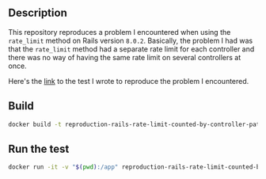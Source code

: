 ## Description

This repository reproduces a problem I encountered when using the
`rate_limit` method on Rails version `8.0.2`. Basically, the problem
I had was that the `rate_limit` method had a separate rate limit for
each controller and there was no way of having the same rate limit on
several controllers at once.

Here's the [link](test/controllers/api_rate_limiting_test.rb) to the
test I wrote to reproduce the problem I encountered.

## Build

```sh
docker build -t reproduction-rails-rate-limit-counted-by-controller-path .
```

## Run the test

```sh
docker run -it -v "$(pwd):/app" reproduction-rails-rate-limit-counted-by-controller-path:latest bin/rails test test/controllers/api_rate_limiting_test.rb
```
